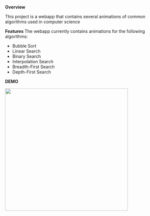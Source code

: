 **Overview**

This project is a webapp that contains several animations of common algorithms used in computer science

**Features**
The webapp currently contains animations for the following algorithms:
* Bubble Sort
* Linear Search
* Binary Search
* Interpolation Search
* Breadth-First Search
* Depth-First Search

**DEMO**

<img src="https://github.com/Joshua-Onley/Algorithms_Visualiser/blob/main/src/dfsdemo.gif" width="400" />


